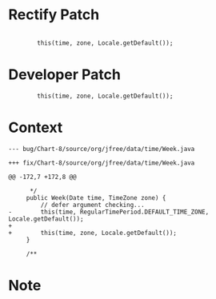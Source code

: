 # Rectify Patch

```

        this(time, zone, Locale.getDefault());
```

# Developer Patch

```
        this(time, zone, Locale.getDefault());
```

# Context

```
--- bug/Chart-8/source/org/jfree/data/time/Week.java

+++ fix/Chart-8/source/org/jfree/data/time/Week.java

@@ -172,7 +172,8 @@

      */
     public Week(Date time, TimeZone zone) {
         // defer argument checking...
-        this(time, RegularTimePeriod.DEFAULT_TIME_ZONE, Locale.getDefault());
+
+        this(time, zone, Locale.getDefault());
     }
 
     /**
```

# Note

